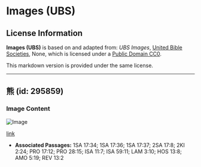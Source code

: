 # Images (UBS)

## License Information

**Images (UBS)** is based on and adapted from: _UBS Images_, [United Bible Societies](https://unitedbiblesocieties.org/), None, which is licensed under a [Public Domain CC0](https://creativecommons.org/public-domain/cc0/).

This markdown version is provided under the same license.



--------------------------------

## 熊 (id: 295859)

### Image Content

![Image](https://cdn.aquifer.bible/aquifer-content/resources/Media/WEB-0066_bears.jpg)

[link](https://cdn.aquifer.bible/aquifer-content/resources/Media/WEB-0066_bears.jpg)

* **Associated Passages:** 1SA 17:34; 1SA 17:36; 1SA 17:37; 2SA 17:8; 2KI 2:24; PRO 17:12; PRO 28:15; ISA 11:7; ISA 59:11; LAM 3:10; HOS 13:8; AMO 5:19; REV 13:2

